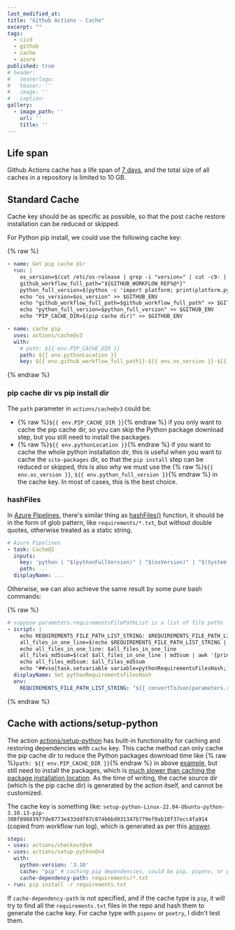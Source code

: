 ```yaml
---
last_modified_at:
title: "Github Actions - Cache"
excerpt: ""
tags:
  - cicd
  - github
  - cache
  - azure
published: true
# header:
#   teaserlogo:
#   teaser: ''
#   image: ''
#   caption:
gallery:
  - image_path: ''
    url: ''
    title: ''
---
```


## Life span

Github Actions cache has a life span of [7 days](https://github.com/actions/toolkit/tree/main/packages/cache#actionscache), and the total size of all caches in a repository is limited to 10 GB.

## Standard Cache

Cache key should be as specific as possible, so that the post cache restore installation can be reduced or skipped.

For Python pip install, we could use the following cache key:

{% raw %}

```yaml
- name: Get pip cache dir
  run: |
    os_version=$(cat /etc/os-release | grep -i "version=" | cut -c9- | tr -d '"' | tr ' ' '_')
    github_workflow_full_path="${GITHUB_WORKFLOW_REF%@*}"
    python_full_version=$(python -c 'import platform; print(platform.python_version())')
    echo "os_version=$os_version" >> $GITHUB_ENV
    echo "github_workflow_full_path=$github_workflow_full_path" >> $GITHUB_ENV
    echo "python_full_version=$python_full_version" >> $GITHUB_ENV
    echo "PIP_CACHE_DIR=$(pip cache dir)" >> $GITHUB_ENV

- name: cache pip
  uses: actions/cache@v3
  with:
    # path: ${{ env.PIP_CACHE_DIR }}
    path: ${{ env.pythonLocation }}
    key: ${{ env.github_workflow_full_path}}-${{ env.os_version }}-${{ env.python_full_version }}-${{ hashFiles('requirements/*.txt') }}
```

{% endraw %}

### pip cache dir vs pip install dir

The `path` parameter in `actions/cache@v3` could be:

- {% raw %}`${{ env.PIP_CACHE_DIR }}`{% endraw %} if you only want to cache the pip cache dir, so you can skip the Python package download step, but you still need to install the packages.
- {% raw %}`${{ env.pythonLocation }}`{% endraw %} if you want to cache the whole python installation dir, this is useful when you want to cache the `site-packages` dir, so that the `pip install` step can be reduced or skipped, this is also why we must use the {% raw %}`${{ env.os_version }}`, `${{ env.python_full_version }}`{% endraw %} in the cache key. In most of cases, this is the best choice.

### hashFiles

In [Azure Pipelines](https://learn.microsoft.com/en-us/azure/devops/pipelines/release/caching?view=azure-devops), there's similar thing as [hashFiles()](https://docs.github.com/en/actions/learn-github-actions/expressions#hashfiles) function, it should be in the form of glob pattern, like `requirements/*.txt`, but without double quotes, otherwise treated as a static string.

```yaml
# Azure Pipelines
- task: Cache@2
  inputs:
    key: 'python | "$(pythonFullVersion)" | "$(osVersion)" | "$(System.TeamProject)" | "$(Build.DefinitionName)" | "$(Agent.JobName)" | requirements/*.txt'
    path: ...
  displayName: ...
```

Otherwise, we can also achieve the same result by some pure bash commands:

{% raw %}

```yaml
# suppose parameters.requirementsFilePathList is a list of file paths
- script: |
    echo REQUIREMENTS_FILE_PATH_LIST_STRING: $REQUIREMENTS_FILE_PATH_LIST_STRING
    all_files_in_one_line=$(echo $REQUIREMENTS_FILE_PATH_LIST_STRING | jq  '. | join(" ")' -r)
    echo all_files_in_one_line: $all_files_in_one_line
    all_files_md5sum=$(cat $all_files_in_one_line | md5sum | awk '{print $1}')
    echo all_files_md5sum: $all_files_md5sum
    echo "##vso[task.setvariable variable=pythonRequirementsFilesHash;]$all_files_md5sum"
  displayName: Set pythonRequirementsFilesHash
  env:
    REQUIREMENTS_FILE_PATH_LIST_STRING: "${{ convertToJson(parameters.requirementsFilePathList) }}"
```

{% endraw %}

## Cache with actions/setup-python

The action [actions/setup-python](https://github.com/actions/setup-python#caching-packages-dependencies) has built-in functionality for caching and restoring dependencies with `cache` key. This cache method can only cache the pip cache dir to reduce the Python packages download time like {% raw %}`path: ${{ env.PIP_CACHE_DIR }}`{% endraw %} in above [example](#standard-cache), but still need to install the packages, which is [much slower than caching the package installation location](#pip-cache-dir-vs-pip-install-dir). As the time of writing, the cache source dir (which is the pip cache dir) is generated by the action itself, and cannot be customized.

The cache key is something like: `setup-python-Linux-22.04-Ubuntu-python-3.10.13-pip-308f89683977de8773e433ddf87c874b6bd931347b779ef0ab18f37ecc4fa914` (copied from workflow run log), which is generated as per this [answer](https://github.com/actions/setup-python/issues/732).

```yaml
steps:
- uses: actions/checkout@v4
- uses: actions/setup-python@v4
  with:
    python-version: '3.10'
    cache: 'pip' # caching pip dependencies, could be pip, pipenv, or poetry
    cache-dependency-path: requirements/*.txt
- run: pip install -r requirements.txt
```

If `cache-dependency-path` is not specified, and if the cache type is `pip`, it will try to find all the `requirements.txt` files in the repo and hash them to generate the cache key. For cache type with `pipenv` or `poetry`, I didn't test them.
